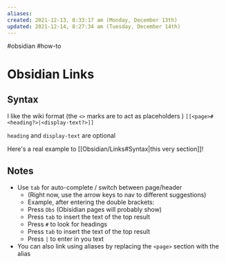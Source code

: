 ```yaml
---
aliases: 
created: 2021-12-13, 8:33:17 am (Monday, December 13th)
updated: 2021-12-14, 8:27:34 am (Tuesday, December 14th)
---
```

#obsidian #how-to

# Obsidian Links
## Syntax
I like the wiki format (the `<>` marks are to act as placeholders )
`[[<page>#<heading?>|<display-text?>]]`

`heading` and `display-text` are optional

Here's a real example to [[Obsidian/Links#Syntax|this very section]]!

## Notes
- Use `tab` for auto-complete / switch between page/header
  - (Right now, use the arrow keys to nav to different suggestions)
  - Example, after entering the double brackets:
  - Press `Obs` (Obisidian pages will probably show)
  - Press `tab` to insert the text of the top result
  - Press `#` to look for headings
  - Press `tab` to insert the text of the top result
  - Press `|` to enter in you text
- You can also link using aliases by replacing the `<page>` section with the alias